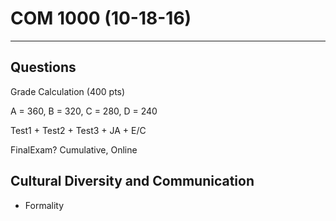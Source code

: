 COM 1000 (10-18-16)
=========================
_________________________

## Questions

Grade Calculation (400 pts)

A = 360, B = 320, C = 280, D = 240

Test1 + Test2 + Test3 + JA + E/C 

FinalExam? Cumulative, Online

## Cultural Diversity and Communication

- Formality 


